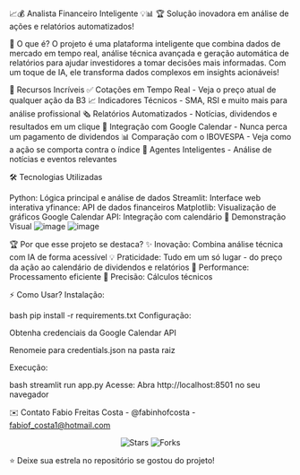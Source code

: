 📈💰 Analista Financeiro Inteligente 💡📊
🏆 Solução inovadora em análise de ações e relatórios automatizados!

🌟 O que é?
O projeto é uma plataforma inteligente que combina dados de mercado em tempo real, análise técnica avançada e geração automática de relatórios para ajudar investidores a tomar decisões mais informadas. Com um toque de IA, ele transforma dados complexos em insights acionáveis!

🚀 Recursos Incríveis
✅ Cotações em Tempo Real - Veja o preço atual de qualquer ação da B3
📈 Indicadores Técnicos - SMA, RSI e muito mais para análise profissional
🗞️ Relatórios Automatizados - Notícias, dividendos e resultados em um clique
📅 Integração com Google Calendar - Nunca perca um pagamento de dividendos
📊 Comparação com o IBOVESPA - Veja como a ação se comporta contra o índice
🤖 Agentes Inteligentes - Análise de notícias e eventos relevantes

🛠️ Tecnologias Utilizadas

Python:	Lógica principal e análise de dados
Streamlit:	Interface web interativa
yfinance:	API de dados financeiros
Matplotlib:	Visualização de gráficos
Google Calendar API:	Integração com calendário
📸 Demonstração Visual
![image](https://github.com/user-attachments/assets/17803d30-b853-45ff-970f-a255420a7cc6)
![image](https://github.com/user-attachments/assets/05493311-6fd7-4e87-883d-a9ecf17b7504)

🏆 Por que esse projeto se destaca?
✨ Inovação: Combina análise técnica com IA de forma acessível
💡 Praticidade: Tudo em um só lugar - do preço da ação ao calendário de dividendos e relatórios
🚀 Performance: Processamento eficiente
🎯 Precisão: Cálculos técnicos

⚡ Como Usar?
Instalação:

bash
pip install -r requirements.txt
Configuração:

Obtenha credenciais da Google Calendar API

Renomeie para credentials.json na pasta raiz

Execução:

bash
streamlit run app.py
Acesse:
Abra http://localhost:8501 no seu navegador

✉️ Contato
Fabio Freitas Costa - @fabinhofcosta - fabiof_costa1@hotmail.com

<p align="center"> <img src="https://img.shields.io/github/stars/seuusuario/stocksense-pro?style=social" alt="Stars"> <img src="https://img.shields.io/github/forks/seuusuario/stocksense-pro?style=social" alt="Forks"> </p>
⭐ Deixe sua estrela no repositório se gostou do projeto!
